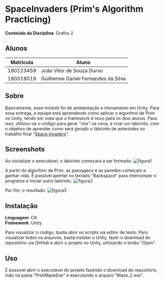 # SpaceInvaders (Prim's Algorithm Practicing)

**Conteúdo da Disciplina**: Grafos 2<br>

## Alunos

| Matrícula | Aluno                               |
| --------- | ----------------------------------- |
| 180123459 | João Vitor de Souza Durso           |
| 180018019 | Guilherme Daniel Fernandes da Silva |

## Sobre

Basicamente, esse módulo foi de ambientação e treinamento em Unity. Para essa entrega, a equipe está aprendendo como aplicar o algoritmo de Prim no Unity, tendo em vista que o framework é novo para os dois alunos. Para isso, utilizou-se o código para gerar "nós" na cena, e criar um labirinto, com o objetivo de aprender como será gerado o labirinto de asteróides no trabalho final "[Space Invaders](https://github.com/projeto-de-algoritmos/Final_SpaceInvaders)".

## Screenshots

Ao inicializar o executável, o labirinto começará a ser formado:
![figura1](https://user-images.githubusercontent.com/69814362/178394563-ad7fd91c-46ab-4f1f-a499-0a40a18c5b98.png)

A partir do algoritmo de Prim, as passagens e as paredes começam a ganhar vida. É possível apertar no teclado "Backspace" para interromper o programa e iniciar outro labirinto.
![figura2](https://user-images.githubusercontent.com/69814362/178394556-b03694d8-21a6-440b-bede-865ec61ad0e8.png)

Por fim, o resultado:
![figura3](https://user-images.githubusercontent.com/69814362/178394561-893b2586-dde4-4ee9-9d8e-2b7629d8ce12.png)

## Instalação

**Linguagem**: C#<br>
**Framework**: Unity<br>

Para visualizar o código, basta abrir os scripts via editor de texto.
Para visualizar todos os arquivos, basta instalar o Unity, fazer o download do repositório via GitHub e abrir o projeto no Unity, utilizando o botão "Open".

## Uso

É possível abrir o executável do projeto fazendo o download do repositório, indo na pasta "PrimMazeExe" e executando o arquivo "Maze_2.exe". 

